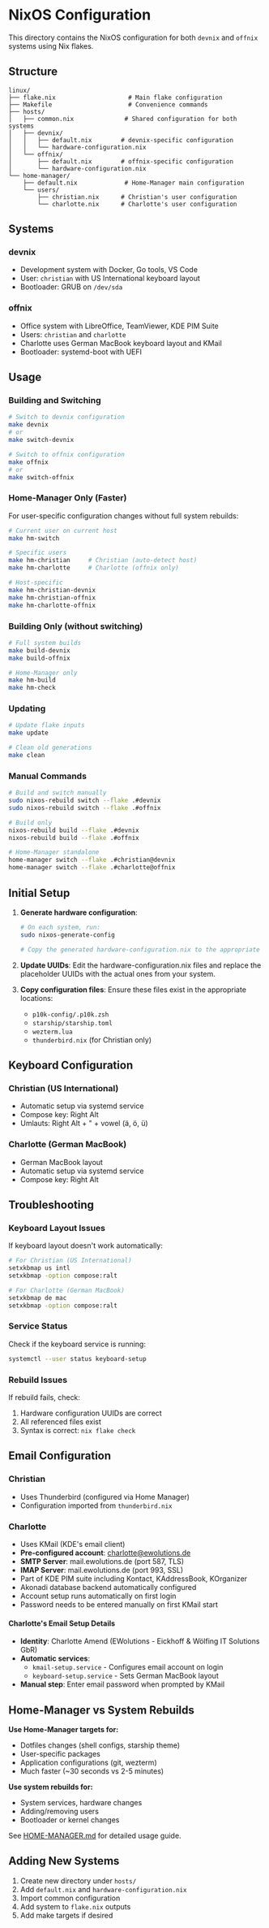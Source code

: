# NixOS Configuration

This directory contains the NixOS configuration for both `devnix` and `offnix` systems using Nix flakes.

## Structure

```
linux/
├── flake.nix                    # Main flake configuration
├── Makefile                     # Convenience commands
├── hosts/
│   ├── common.nix              # Shared configuration for both systems
│   ├── devnix/
│   │   ├── default.nix        # devnix-specific configuration
│   │   └── hardware-configuration.nix
│   └── offnix/
│       ├── default.nix        # offnix-specific configuration
│       └── hardware-configuration.nix
└── home-manager/
    ├── default.nix             # Home-Manager main configuration
    └── users/
        ├── christian.nix      # Christian's user configuration
        └── charlotte.nix      # Charlotte's user configuration
```

## Systems

### devnix
- Development system with Docker, Go tools, VS Code
- User: `christian` with US International keyboard layout
- Bootloader: GRUB on `/dev/sda`

### offnix
- Office system with LibreOffice, TeamViewer, KDE PIM Suite
- Users: `christian` and `charlotte`
- Charlotte uses German MacBook keyboard layout and KMail
- Bootloader: systemd-boot with UEFI

## Usage

### Building and Switching

```bash
# Switch to devnix configuration
make devnix
# or
make switch-devnix

# Switch to offnix configuration
make offnix
# or
make switch-offnix
```

### Home-Manager Only (Faster)

For user-specific configuration changes without full system rebuilds:

```bash
# Current user on current host
make hm-switch

# Specific users
make hm-christian     # Christian (auto-detect host)
make hm-charlotte     # Charlotte (offnix only)

# Host-specific
make hm-christian-devnix
make hm-christian-offnix
make hm-charlotte-offnix
```

### Building Only (without switching)

```bash
# Full system builds
make build-devnix
make build-offnix

# Home-Manager only
make hm-build
make hm-check
```

### Updating

```bash
# Update flake inputs
make update

# Clean old generations
make clean
```

### Manual Commands

```bash
# Build and switch manually
sudo nixos-rebuild switch --flake .#devnix
sudo nixos-rebuild switch --flake .#offnix

# Build only
nixos-rebuild build --flake .#devnix
nixos-rebuild build --flake .#offnix

# Home-Manager standalone
home-manager switch --flake .#christian@devnix
home-manager switch --flake .#charlotte@offnix
```

## Initial Setup

1. **Generate hardware configuration**:
   ```bash
   # On each system, run:
   sudo nixos-generate-config

   # Copy the generated hardware-configuration.nix to the appropriate host directory
   ```

2. **Update UUIDs**: Edit the hardware-configuration.nix files and replace the placeholder UUIDs with the actual ones from your system.

3. **Copy configuration files**: Ensure these files exist in the appropriate locations:
   - `p10k-config/.p10k.zsh`
   - `starship/starship.toml`
   - `wezterm.lua`
   - `thunderbird.nix` (for Christian only)

## Keyboard Configuration

### Christian (US International)
- Automatic setup via systemd service
- Compose key: Right Alt
- Umlauts: Right Alt + " + vowel (ä, ö, ü)

### Charlotte (German MacBook)
- German MacBook layout
- Automatic setup via systemd service
- Compose key: Right Alt

## Troubleshooting

### Keyboard Layout Issues
If keyboard layout doesn't work automatically:

```bash
# For Christian (US International)
setxkbmap us intl
setxkbmap -option compose:ralt

# For Charlotte (German MacBook)
setxkbmap de mac
setxkbmap -option compose:ralt
```

### Service Status
Check if the keyboard service is running:

```bash
systemctl --user status keyboard-setup
```

### Rebuild Issues
If rebuild fails, check:
1. Hardware configuration UUIDs are correct
2. All referenced files exist
3. Syntax is correct: `nix flake check`

## Email Configuration

### Christian
- Uses Thunderbird (configured via Home Manager)
- Configuration imported from `thunderbird.nix`

### Charlotte
- Uses KMail (KDE's email client)
- **Pre-configured account**: charlotte@ewolutions.de
- **SMTP Server**: mail.ewolutions.de (port 587, TLS)
- **IMAP Server**: mail.ewolutions.de (port 993, SSL)
- Part of KDE PIM suite including Kontact, KAddressBook, KOrganizer
- Akonadi database backend automatically configured
- Account setup runs automatically on first login
- Password needs to be entered manually on first KMail start

#### Charlotte's Email Setup Details
- **Identity**: Charlotte Amend (EWolutions - Eickhoff & Wölfing IT Solutions GbR)
- **Automatic services**:
  - `kmail-setup.service` - Configures email account on login
  - `keyboard-setup.service` - Sets German MacBook layout
- **Manual step**: Enter email password when prompted by KMail

## Home-Manager vs System Rebuilds

**Use Home-Manager targets for:**
- Dotfiles changes (shell configs, starship theme)
- User-specific packages
- Application configurations (git, wezterm)
- Much faster (~30 seconds vs 2-5 minutes)

**Use system rebuilds for:**
- System services, hardware changes
- Adding/removing users
- Bootloader or kernel changes

See [HOME-MANAGER.md](HOME-MANAGER.md) for detailed usage guide.

## Adding New Systems

1. Create new directory under `hosts/`
2. Add `default.nix` and `hardware-configuration.nix`
3. Import common configuration
4. Add system to `flake.nix` outputs
5. Add make targets if desired
</edits>
